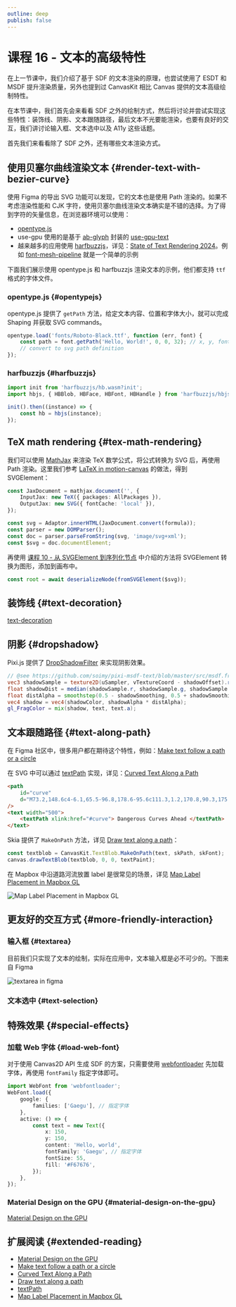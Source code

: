 ```yaml
---
outline: deep
publish: false
---
```


<script setup>
import WebFontLoader from '../../components/WebFontLoader.vue';
import Opentype from '../../components/Opentype.vue';
import Harfbuzz from '../../components/Harfbuzz.vue';
import TeXMath from '../../components/TeXMath.vue';
</script>

# 课程 16 - 文本的高级特性

在上一节课中，我们介绍了基于 SDF 的文本渲染的原理，也尝试使用了 ESDT 和 MSDF 提升渲染质量，另外也提到过 CanvasKit 相比 Canvas 提供的文本高级绘制特性。

在本节课中，我们首先会来看看 SDF 之外的绘制方式，然后将讨论并尝试实现这些特性：装饰线、阴影、文本跟随路径，最后文本不光要能渲染，也要有良好的交互，我们讲讨论输入框、文本选中以及 A11y 这些话题。

首先我们来看看除了 SDF 之外，还有哪些文本渲染方式。

## 使用贝塞尔曲线渲染文本 {#render-text-with-bezier-curve}

使用 Figma 的导出 SVG 功能可以发现，它的文本也是使用 Path 渲染的。如果不考虑渲染性能和 CJK 字符，使用贝塞尔曲线渲染文本确实是不错的选择。为了得到字符的矢量信息，在浏览器环境可以使用：

-   [opentype.js]
-   use-gpu 使用的是基于 [ab-glyph](https://github.com/alexheretic/ab-glyph) 封装的 [use-gpu-text]
-   越来越多的应用使用 [harfbuzzjs]，详见：[State of Text Rendering 2024]。例如 [font-mesh-pipeline] 就是一个简单的示例

下面我们展示使用 opentype.js 和 harfbuzzjs 渲染文本的示例，他们都支持 `ttf` 格式的字体文件。

### opentype.js {#opentypejs}

opentype.js 提供了 `getPath` 方法，给定文本内容、位置和字体大小，就可以完成 Shaping 并获取 SVG commands。

```ts
opentype.load('fonts/Roboto-Black.ttf', function (err, font) {
    const path = font.getPath('Hello, World!', 0, 0, 32); // x, y, fontSize
    // convert to svg path definition
});
```

<Opentype />

### harfbuzzjs {#harfbuzzjs}

```ts
import init from 'harfbuzzjs/hb.wasm?init';
import hbjs, { HBBlob, HBFace, HBFont, HBHandle } from 'harfbuzzjs/hbjs.js';

init().then((instance) => {
    const hb = hbjs(instance);
});
```

<Harfbuzz />

## TeX math rendering {#tex-math-rendering}

我们可以使用 [MathJax] 来渲染 TeX 数学公式，将公式转换为 SVG 后，再使用 Path 渲染。这里我们参考 [LaTeX in motion-canvas] 的做法，得到 SVGElement：

```ts
const JaxDocument = mathjax.document('', {
    InputJax: new TeX({ packages: AllPackages }),
    OutputJax: new SVG({ fontCache: 'local' }),
});

const svg = Adaptor.innerHTML(JaxDocument.convert(formula));
const parser = new DOMParser();
const doc = parser.parseFromString(svg, 'image/svg+xml');
const $svg = doc.documentElement;
```

再使用 [课程 10 - 从 SVGElement 到序列化节点] 中介绍的方法将 SVGElement 转换为图形，添加到画布中。

```ts
const root = await deserializeNode(fromSVGElement($svg));
```

<TeXMath />

## 装饰线 {#text-decoration}

[text-decoration]

## 阴影 {#dropshadow}

[text-decoration]: https://developer.mozilla.org/en-US/docs/Web/CSS/text-decoration

Pixi.js 提供了 [DropShadowFilter] 来实现阴影效果。

```glsl
// @see https://github.com/soimy/pixi-msdf-text/blob/master/src/msdf.frag#L49
vec3 shadowSample = texture2D(uSampler, vTextureCoord - shadowOffset).rgb;
float shadowDist = median(shadowSample.r, shadowSample.g, shadowSample.b);
float distAlpha = smoothstep(0.5 - shadowSmoothing, 0.5 + shadowSmoothing, shadowDist);
vec4 shadow = vec4(shadowColor, shadowAlpha * distAlpha);
gl_FragColor = mix(shadow, text, text.a);
```

## 文本跟随路径 {#text-along-path}

在 Figma 社区中，很多用户都在期待这个特性，例如：[Make text follow a path or a circle]

在 SVG 中可以通过 [textPath] 实现，详见：[Curved Text Along a Path]

```html
<path
    id="curve"
    d="M73.2,148.6c4-6.1,65.5-96.8,178.6-95.6c111.3,1.2,170.8,90.3,175.1,97"
/>
<text width="500">
    <textPath xlink:href="#curve"> Dangerous Curves Ahead </textPath>
</text>
```

Skia 提供了 `MakeOnPath` 方法，详见 [Draw text along a path]：

```ts
const textblob = CanvasKit.TextBlob.MakeOnPath(text, skPath, skFont);
canvas.drawTextBlob(textblob, 0, 0, textPaint);
```

在 Mapbox 中沿道路河流放置 label 是很常见的场景，详见 [Map Label Placement in Mapbox GL]

![Map Label Placement in Mapbox GL](https://miro.medium.com/v2/resize:fit:480/format:webp/0*qVAASwC-tjIXnjax.gif)

## 更友好的交互方式 {#more-friendly-interaction}

### 输入框 {#textarea}

目前我们只实现了文本的绘制，实际在应用中，文本输入框是必不可少的。下图来自 Figma

![textarea in figma](/textarea-in-figma.png)

### 文本选中 {#text-selection}

## 特殊效果 {#special-effects}

### 加载 Web 字体 {#load-web-font}

对于使用 Canvas2D API 生成 SDF 的方案，只需要使用 [webfontloader] 先加载字体，再使用 `fontFamily` 指定字体即可。

```ts
import WebFont from 'webfontloader';
WebFont.load({
    google: {
        families: ['Gaegu'], // 指定字体
    },
    active: () => {
        const text = new Text({
            x: 150,
            y: 150,
            content: 'Hello, world',
            fontFamily: 'Gaegu', // 指定字体
            fontSize: 55,
            fill: '#F67676',
        });
    },
});
```

<WebFontLoader />

### Material Design on the GPU {#material-design-on-the-gpu}

[Material Design on the GPU]

## 扩展阅读 {#extended-reading}

-   [Material Design on the GPU]
-   [Make text follow a path or a circle]
-   [Curved Text Along a Path]
-   [Draw text along a path]
-   [textPath]
-   [Map Label Placement in Mapbox GL]

[Material Design on the GPU]: https://mattdesl.svbtle.com/material-design-on-the-gpu
[Make text follow a path or a circle]: https://forum.figma.com/t/make-text-follow-a-path-or-a-circle/23476/34
[Curved Text Along a Path]: https://css-tricks.com/snippets/svg/curved-text-along-path/
[Draw text along a path]: https://fiddle.skia.org/c/@Canvas_drawTextRSXform
[textPath]: https://developer.mozilla.org/en-US/docs/Web/SVG/Element/textPath
[Map Label Placement in Mapbox GL]: https://blog.mapbox.com/map-label-placement-in-mapbox-gl-c6f843a7caaa
[font-mesh-pipeline]: https://github.com/beanandbean/font-mesh-pipeline
[opentype.js]: https://github.com/opentypejs/opentype.js
[use-gpu-text]: https://gitlab.com/unconed/use.gpu/-/tree/master/rust/use-gpu-text
[harfbuzzjs]: https://github.com/harfbuzz/harfbuzzjs
[State of Text Rendering 2024]: https://behdad.org/text2024/
[webfontloader]: https://github.com/typekit/webfontloader
[DropShadowFilter]: https://pixijs.io/filters/docs/DropShadowFilter.html
[MathJax]: https://github.com/mathjax/MathJax-src
[LaTeX in motion-canvas]: https://github.com/motion-canvas/motion-canvas/issues/190
[课程 10 - 从 SVGElement 到序列化节点]: /zh/guide/lesson-010#svgelement-to-serialized-node
